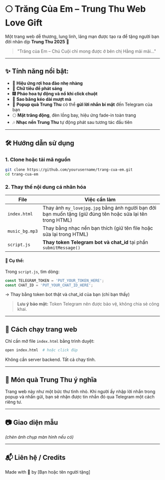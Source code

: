 # 🌕 Trăng Của Em – Trung Thu Web Love Gift

Một trang web dễ thương, lung linh, lãng mạn được tạo ra để tặng người bạn đời nhân dịp **Trung Thu 2025** 🎑

> "Trăng của Em – Chú Cuội chỉ mong được ở bên chị Hằng mãi mãi..."

---

## ✨ Tính năng nổi bật:

- 🌸 **Hiệu ứng rơi hoa đào nhẹ nhàng**
- 🌟 **Chữ tiêu đề phát sáng**
- 🎆 **Pháo hoa tự động và nổ khi click chuột**
- 🌠 **Sao băng kéo dài mượt mà**
- 🎁 **Popup quà Trung Thu** có thể **gửi lời nhắn bí mật** đến Telegram của bạn
- 🌕 **Mặt trăng động**, đèn lồng bay, hiệu ứng fade-in toàn trang
- 🎶 **Nhạc nền Trung Thu** tự động phát sau tương tác đầu tiên

---

## 🛠 Hướng dẫn sử dụng

### 1. Clone hoặc tải mã nguồn
```bash
git clone https://github.com/yourusername/trang-cua-em.git
cd trang-cua-em
```

### 2. Thay thế nội dung cá nhân hóa

| File | Việc cần làm |
|------|--------------|
| `index.html` | Thay ảnh `my_lovejpg.jpg` bằng ảnh người bạn đời bạn muốn tặng (giữ đúng tên hoặc sửa lại tên trong HTML) |
| `music_bg.mp3` | Thay bằng nhạc nền bạn thích (giữ tên file hoặc sửa lại trong HTML) |
| `script.js` | **Thay token Telegram bot và chat_id** tại phần `submitMessage()` |

#### 📝 Cụ thể:

Trong `script.js`, tìm dòng:
```js
const TELEGRAM_TOKEN = 'PUT_YOUR_TOKEN_HERE';
const CHAT_ID = 'PUT_YOUR_CHAT_ID_HERE';
```
→ Thay bằng token bot thật và chat_id của bạn (chỉ bạn thấy)

> **Lưu ý bảo mật:** Token Telegram nên được bảo vệ, không chia sẻ công khai.


---

## 🚀 Cách chạy trang web

Chỉ cần mở file `index.html` bằng trình duyệt:

```bash
open index.html  # hoặc click đúp
```

Không cần server backend. Tất cả chạy tĩnh.

---

## 💌 Món quà Trung Thu ý nghĩa
Trang web này như một bức thư tình nhỏ. Khi người ấy nhập lời nhắn trong popup và nhấn gửi, bạn sẽ nhận được tin nhắn đó qua Telegram một cách riêng tư.

---

## 📷 Giao diện mẫu
*(chèn ảnh chụp màn hình nếu có)*

---

## 📬 Liên hệ / Credits

Made with 💛 by [Bạn hoặc tên người tặng]
